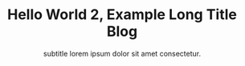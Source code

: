 ---
title: Hello World 2, Example Long Title Blog
subtitle: subtitle lorem ipsum dolor sit amet consectetur.
categories: [technology, news]
thumbnail: https://images.unsplash.com/photo-1582140110470-606646cd836c?ixid=MXwxMjA3fDB8MHxzZWFyY2h8MTA1fHx3b3JraW5nfGVufDB8fDB8&ixlib=rb-1.2.1&auto=format&fit=crop&w=800&q=60
---